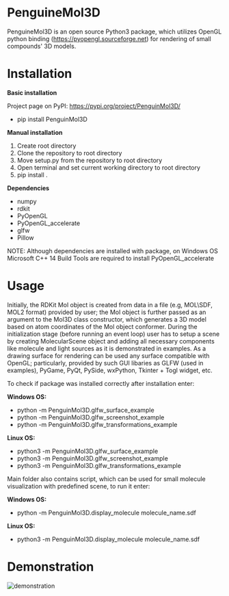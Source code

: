 # PenguineMol3D

PenguineMol3D is an open source Python3 package, which utilizes OpenGL python binding (https://pyopengl.sourceforge.net) for rendering of small compounds' 3D models. 
# Installation

**Basic installation**

Project page on PyPI: https://pypi.org/project/PenguinMol3D/
* pip install PenguinMol3D

**Manual installation**
1. Create root directory
2. Clone the repository to root directory
3. Move setup.py from the repository to root directory
4. Open terminal and set current working directory to root directory
5. pip install .
   
**Dependencies**

* numpy
* rdkit
* PyOpenGL
* PyOpenGL_accelerate
* glfw
* Pillow

NOTE: Although dependencies are installed with package, on Windows OS Microsoft C++ 14 Build Tools are required to install PyOpenGL_accelerate
# Usage

Initially, the RDKit Mol object is created from data in a file (e.g, MOL\SDF, MOL2 format) provided by user; the Mol object is further passed as an argument to the Mol3D class constructor, which generates a 3D model based on atom coordinates of the Mol object conformer. During the initialization stage (before running an event loop) user has to setup a scene by creating MolecularScene object and adding all necessary components like molecule and light sources as it is demonstrated in examples. As a drawing surface for rendering can be used any surface compatible with OpenGL; particularly, provided by such GUI libaries as GLFW (used in examples), PyGame, PyQt, PySide, wxPython, Tkinter + Togl widget, etc.

To check if package was installed correctly after installation enter:

**Windows OS:**

* python -m PenguinMol3D.glfw_surface_example
* python -m PenguinMol3D.glfw_screenshot_example
* python -m PenguinMol3D.glfw_transformations_example

**Linux OS:**

* python3 -m PenguinMol3D.glfw_surface_example
* python3 -m PenguinMol3D.glfw_screenshot_example
* python3 -m PenguinMol3D.glfw_transformations_example

Main folder also contains script, which can be used for small molecule visualization with predefined scene, to run it enter:

**Windows OS:**

* python -m PenguinMol3D.display_molecule molecule_name.sdf

**Linux OS:**

* python3 -m PenguinMol3D.display_molecule molecule_name.sdf

# Demonstration

![demonstration](https://github.com/YevhenKustovskiy/penguine-mol-3d/assets/136888021/2800b85c-95e7-4fff-98e3-297178e0ba1d)

